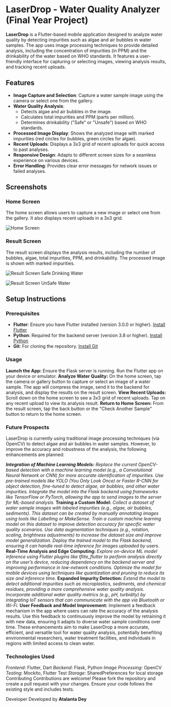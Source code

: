 # LaserDrop - Water Quality Analyzer (Final Year Project)

 <!-- Replace with your app logo if you have one -->

**LaserDrop** is a Flutter-based mobile application designed to analyze water quality by detecting impurities such as algae and air bubbles in water samples. The app uses image processing techniques to provide detailed analysis, including the concentration of impurities (in PPM) and the drinkability of the water based on WHO standards. It features a user-friendly interface for capturing or selecting images, viewing analysis results, and tracking recent uploads.

## Features

- **Image Capture and Selection**: Capture a water sample image using the camera or select one from the gallery.
- **Water Quality Analysis**:
  - Detects algae and air bubbles in the image.
  - Calculates total impurities and PPM (parts per million).
  - Determines drinkability ("Safe" or "Unsafe") based on WHO standards.
- **Processed Image Display**: Shows the analyzed image with marked impurities (red circles for bubbles, green circles for algae).
- **Recent Uploads**: Displays a 3x3 grid of recent uploads for quick access to past analyses.
- **Responsive Design**: Adapts to different screen sizes for a seamless experience on various devices.
- **Error Handling**: Provides clear error messages for network issues or failed analyses.

## Screenshots

### Home Screen
The home screen allows users to capture a new image or select one from the gallery. It also displays recent uploads in a 3x3 grid.

![Home Screen](screenshots/home_screen.jpg)

### Result Screen
The result screen displays the analysis results, including the number of bubbles, algae, total impurities, PPM, and drinkability. The processed image is shown with marked impurities.

![Result Screen Safe Drinking Water ](screenshots/result_screen_safe.jpg)

![Result Screen UnSafe Water ](screenshots/result_screen_unsafe.jpg)


## Setup Instructions

### Prerequisites
- **Flutter**: Ensure you have Flutter installed (version 3.0.0 or higher). [Install Flutter](https://flutter.dev/docs/get-started/install)
- **Python**: Required for the backend server (version 3.8 or higher). [Install Python](https://www.python.org/downloads/)
- **Git**: For cloning the repository. [Install Git](https://git-scm.com/downloads)

### Usage
**Launch the App:**
Ensure the Flask server is running.
Run the Flutter app on your device or emulator.
**Analyze Water Quality:**
On the home screen, tap the camera or gallery button to capture or select an image of a water sample.
The app will compress the image, send it to the backend for analysis, and display the results on the result screen.
**View Recent Uploads:**
Scroll down on the home screen to see a 3x3 grid of recent uploads.
Tap on any recent upload to view its analysis result.
**Return to Home Screen:**
From the result screen, tap the back button or the "Check Another Sample" button to return to the home screen.

### Future Prospects
LaserDrop is currently using traditional image processing techniques (via OpenCV) to detect algae and air bubbles in water samples. However, to improve the accuracy and robustness of the analysis, the following enhancements are planned:

***Integration of Machine Learning Models:***
*Replace the current OpenCV-based detection with a machine learning model (e.g., a Convolutional Neural Network or CNN) for more accurate identification of impurities.*
*Use pre-trained models like YOLO (You Only Look Once) or Faster R-CNN for object detection, fine-tuned to detect algae, air bubbles, and other water impurities.*
*Integrate the model into the Flask backend using frameworks like TensorFlow or PyTorch, allowing the app to send images to the server for ML-based analysis.*
**Training a Custom Model:**
*Collect a dataset of water sample images with labeled impurities (e.g., algae, air bubbles, sediments). This dataset can be created by manually annotating images using tools like LabelImg or MakeSense.*
*Train a custom machine learning model on this dataset to improve detection accuracy for specific water quality scenarios.*
*Use data augmentation techniques (e.g., rotation, scaling, brightness adjustments) to increase the dataset size and improve model generalization.*
*Deploy the trained model to the Flask backend, ensuring it can handle real-time inference for images uploaded by users.*
**Real-Time Analysis and Edge Computing:**
*Explore on-device ML model inference using Flutter plugins like tflite_flutter to perform analysis directly on the user’s device, reducing dependency on the backend server and improving performance in low-network conditions.*
*Optimize the model for mobile devices using techniques like quantization and pruning to reduce its size and inference time.*
**Expanded Impurity Detection:**
*Extend the model to detect additional impurities such as microplastics, sediments, and chemical residues, providing a more comprehensive water quality analysis.*
*Incorporate additional water quality metrics (e.g., pH, turbidity) by integrating IoT sensors that can communicate with the app via Bluetooth or Wi-Fi.*
**User Feedback and Model Improvement:**
Implement a feedback mechanism in the app where users can rate the accuracy of the analysis results.
Use this feedback to continuously improve the model by retraining it with new data, ensuring it adapts to diverse water sample conditions over time.
These enhancements aim to make LaserDrop a more accurate, efficient, and versatile tool for water quality analysis, potentially benefiting environmental researchers, water treatment facilities, and individuals in regions with limited access to clean water.

### Technologies Used 
*Frontend*: Flutter, Dart
*Backend*: Flask, Python
*Image Processing*: OpenCV
*Testing*: Mockito, Flutter Test
*Storage*: SharedPreferences for local storage
Contributing
Contributions are welcome! Please fork the repository and create a pull request with your changes. Ensure your code follows the existing style and includes tests.




Developer
Developed by **Atalanta Dey**
